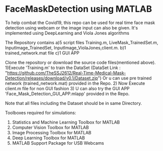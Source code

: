 # FaceMaskDetection using MATLAB

To help combat the Covid19, this repo can be used for real time face mask detection using webcam or the image input can also be given.
It's implemented using DeepLearning and Viola Jones algorithms

The Repository contains 
a)5 script files Training.m, LiveMask_TrainedSet.m, InputImage_TrainedSet, InputImage_ViolaJones,client.m.
b)1 trained_network.mat file
c)1 GUI APP

Clone the repository or download the source code files(mentioned above).
1)Execute 'Training.m' to train the DataSet (DataSet Link : "https://github.com/TheSSJ2612/Real-Time-Medical-Mask-Detection/releases/download/v0.1/Dataset.zip") Or u can use pre trained network (trained_network.mat) provided in the Repo.
2) Now Execute client.m file for non GUI fashion
3) U can also try the GUI APP 'Face_Mask_Detection_GUI_APP.mlapp' provided in the Repo.

Note that all files including the Dataset should be in same Directory.




Toolboxes required for simulations:
1) Statistics and Machine Learning Toolbox for MATLAB
2) Computer Vision Toolbox for MATLAB
3) Image Processing Toolbox for MATLAB
4) Deep Learning Toolbox for MATLAB
5) MATLAB Support Package for USB Webcams
